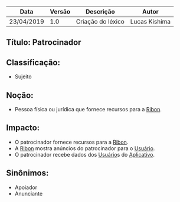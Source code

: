 | Data | Versão | Descrição | Autor |
|---|---|---|---|
| 23/04/2019 | 1.0 | Criação do léxico  | Lucas Kishima |

## Título: Patrocinador

## Classificação:

- Sujeito

## Noção:

- Pessoa física ou jurídica que fornece recursos para a [Ribon](https://github.com/requisitos-2019-1/Ribon/blob/master/Modelagem%20de%20Requisitos/Lexicos/Ribon.md).

## Impacto:

- O patrocinador fornece recursos para a [Ribon](https://github.com/requisitos-2019-1/Ribon/blob/master/Modelagem%20de%20Requisitos/Lexicos/Ribon.md).
- A [Ribon](https://github.com/requisitos-2019-1/Ribon/blob/master/Modelagem%20de%20Requisitos/Lexicos/Ribon.md) mostra anúncios do patrocinador para o [Usuário](https://github.com/requisitos-2019-1/Ribon/blob/master/Modelagem%20de%20Requisitos/Lexicos/Usuário.md).
- O patrocinador recebe dados dos [Usuário](https://github.com/requisitos-2019-1/Ribon/blob/master/Modelagem%20de%20Requisitos/Lexicos/Usuário.md)s do [Aplicativo](https://github.com/requisitos-2019-1/Ribon/blob/master/Modelagem%20de%20Requisitos/Lexicos/Aplicativo.md).

## Sinônimos:

- Apoiador
- Anunciante
